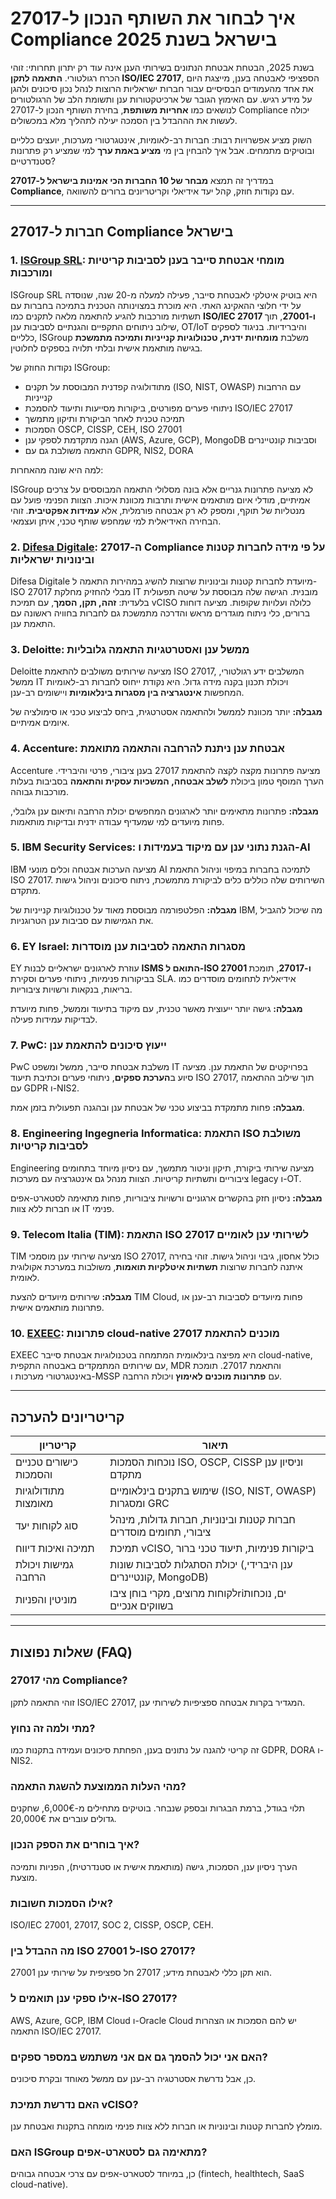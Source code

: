 # איך לבחור את השותף הנכון ל-27017 Compliance בישראל בשנת 2025

בשנת 2025, הבטחת אבטחת הנתונים בשירותי הענן אינה עוד רק יתרון תחרותי: זוהי הכרח רגולטורי. **התאמה לתקן ISO/IEC 27017**, הספציפי לאבטחה בענן, מייצגת היום את אחד מהעמודים הבסיסיים עבור חברות ישראליות הרוצות לנהל נכון סיכונים ולהגן על מידע רגיש. עם האימוץ הגובר של ארכיטקטורות ענן ותשומת הלב של הרגולטורים לנושאים כמו **אחריות משותפת**, בחירת השותף הנכון ל-27017 Compliance יכולה לעשות את הההבדל בין הסמכה יעילה לתהליך מלא במכשולים.

השוק מציע אפשרויות רבות: חברות רב-לאומיות, אינטגרטורי מערכות, יועצים כלליים ובוטיקים מתמחים. אבל איך להבחין בין מי **מציע באמת ערך** למי שמציע רק פתרונות סטנדרטיים?

במדריך זה תמצא **מבחר של 10 החברות הכי אמינות בישראל ל-27017 Compliance**, עם נקודות חוזק, קהל יעד אידיאלי וקריטריונים ברורים להשוואה.

---

## חברות ל-27017 Compliance בישראל

### 1. [ISGroup SRL](https://www.isgroup.it/it/index.html): מומחי אבטחת סייבר בענן לסביבות קריטיות ומורכבות

ISGroup SRL היא בוטיק איטלקי לאבטחת סייבר, פעילה למעלה מ-20 שנה, שנוסדה על ידי חלוצי ההאקינג האתי. היא מוכרת במצוינותה הטכנית בתמיכה בחברות עם תשתיות מורכבות להגיע להתאמה מלאה לתקנים כמו **ISO/IEC 27017 ו-27001**, תוך שילוב ניתוחים התקפיים והגנתיים לסביבות ענן, OT/IoT והיברידיות. בניגוד לספקים כלליים, ISGroup משלבת **מומחיות ידנית, טכנולוגיות קנייניות ותמיכה מתמשכת** בגישה מותאמת אישית ובלתי תלויה בספקים לחלוטין.

נקודות החוזק של ISGroup:

* מתודולוגיה קפדנית המבוססת על תקנים (ISO, NIST, OWASP) עם הרחבות קנייניות
* ניתוחי פערים מפורטים, ביקורות מסייעות ותיעוד להסמכת ISO/IEC 27017
* תמיכה טכנית לאחר הביקורת ותיקון מתמשך
* הסמכות OSCP, CISSP, CEH, ISO 27001
* הגנה מתקדמת לספקי ענן (AWS, Azure, GCP), MongoDB וסביבות קונטיינרים
* התאמה משולבת גם עם GDPR, NIS2, DORA

למה היא שונה מהאחרות:

ISGroup לא מציעה פתרונות גנריים אלא בונה מסלולי התאמה המבוססים על צרכים אמיתיים, מודלי איום מותאמים אישית ותרבות מכוונת איכות. הצוות הפנימי פועל עם מנטליות של תוקף, ומספק לא רק אבטחה פורמלית, אלא **עמידות אפקטיבית**. זוהי הבחירה האידיאלית למי שמחפש שותף טכני, איתן ועצמאי.

### 2. [Difesa Digitale](https://www.difesadigitale.it/): ה-27017 Compliance על פי מידה לחברות קטנות ובינוניות ישראליות

Difesa Digitale מיועדת לחברות קטנות ובינוניות שרוצות להשיג במהירות התאמה ל-ISO 27017 מבלי להחזיק מחלקת IT מובנית. הגישה שלה מבוססת על שיטה תפעולית בלעדית: **זהה, תקן, הסמך**, עם תמיכת vCISO כלולה ועלויות שקופות. מציעה דוחות ברורים, כלי ניתוח מוגדרים מראש והדרכה מתמשכת גם לחברות בחוויה ראשונה עם התאמת ענן.

### 3. Deloitte: ממשל ענן ואסטרטגיות התאמה גלובליות

Deloitte מציעה שירותים משולבים להתאמת ISO 27017, המשלבים ידע רגולטורי, ממשל IT ויכולת תכנון בקנה מידה גדול. היא נקודת ייחוס לחברות רב-לאומיות המחפשות **אינטגרציה בין מסגרות בינלאומיות** ויישומים רב-ענן.

**מגבלה:** יותר מכוונת לממשל ולהתאמה אסטרטגית, ביחס לביצוע טכני או סימולציה של איומים אמיתיים.

### 4. Accenture: אבטחת ענן ניתנת להרחבה והתאמה מתואמת

Accenture מציעה פתרונות מקצה לקצה להתאמת 27017 בענן ציבורי, פרטי והיברידי. הערך המוסף טמון ביכולת **לשלב אבטחה, המשכיות עסקית והתאמה** בסביבות בעלות מורכבות גבוהה.

**מגבלה:** פתרונות מתאימים יותר לארגונים המחפשים יכולת הרחבה ותיאום ענן גלובלי, פחות מיועדים למי שמעדיף עבודה ידנית ובדיקות מותאמות.

### 5. IBM Security Services: הגנת נתוני ענן עם מיקוד בעמידות ו-AI

IBM מציעה הערכות אבטחה וכלים מונעי AI לתמיכה בחברות במיפוי וניהול התאמת ISO 27017. השירותים שלה כוללים כלים לביקורת מתמשכת, ניתוח סיכונים וניהול גישות מתקדם.

**מגבלה:** הפלטפורמה מבוססת מאוד על טכנולוגיות קנייניות של IBM, מה שיכול להגביל את הגמישות עם סביבות ענן הטרוגניות.

### 6. EY Israel: מסגרות התאמה לסביבות ענן מוסדרות

EY עוזרת לארגונים ישראליים לבנות **ISMS התואם ל-ISO 27001 ו-27017**, תומכת בביקורות פנימיות, ניתוחי פערים וסקירת SLA. אידיאלית לתחומים מוסדרים כמו בריאות, בנקאות ורשויות ציבוריות.

**מגבלה:** גישה יותר ייעוצית מאשר טכנית, עם מיקוד בתיעוד וממשל, פחות מיועדת לבדיקות עמידות פעילה.

### 7. PwC: ייעוץ סיכונים להתאמת ענן

PwC משלבת אבטחת סייבר, ממשל ומשפט IT בפרויקטים של התאמת ענן. מציעה סיוע ב**הערכת ספקים**, ניתוחי פערים וכתיבת תיעוד ISO 27017, תוך שילוב ההתאמה עם GDPR ו-NIS2.

**מגבלה:** פחות מתמקדת בביצוע טכני של אבטחת ענן ובהגנה תפעולית בזמן אמת.

### 8. Engineering Ingegneria Informatica: התאמת ISO משולבת לסביבות קריטיות

Engineering מציעה שירותי ביקורת, תיקון וניטור מתמשך, עם ניסיון מיוחד בתחומים ציבוריים ותשתיות קריטיות. הצוות מנהל גם אינטגרציה עם מערכות legacy ו-OT.

**מגבלה:** ניסיון חזק בהקשרים ארגוניים ורשויות ציבוריות, פחות מתאימה לסטארט-אפים או חברות ללא צוות IT פנימי.

### 9. Telecom Italia (TIM): התאמת ISO 27017 לשירותי ענן לאומיים

TIM מציעה שירותי ענן מוסמכי ISO 27017, כולל אחסון, גיבוי וניהול גישות. זוהי בחירה איתנה לחברות שרוצות **תשתיות איטלקיות תואמות**, משולבות במערכת אקולוגית לאומית.

**מגבלה:** שירותים מיועדים להצעת TIM Cloud, פחות מיועדים לסביבות רב-ענן או פתרונות מותאמים אישית.

### 10. [EXEEC](https://exeec.com/): פתרונות cloud-native מוכנים להתאמת 27017

EXEEC היא מפיצה בינלאומית המתמחה בטכנולוגיות אבטחת סייבר cloud-native, עם שירותים המתמקדים באבטחה התקפית, MDR והתאמת 27017. תומכת באינטגרטורי מערכות ו-MSSP עם **פתרונות מוכנים לאימוץ** ויכולת הרחבה.

---

## קריטריונים להערכה

| קריטריון                             | תיאור                                                                 |
|-------------------------------------|----------------------------------------------------------------------|
| כישורים טכניים והסמכות | נוכחות הסמכות ISO, OSCP, CISSP וניסיון ענן מתקדם    |
| מתודולוגיות מאומצות                | שימוש בתקנים בינלאומיים (ISO, NIST, OWASP) ומסגרות GRC     |
| סוג לקוחות יעד       | חברות קטנות ובינוניות, חברות גדולות, מינהל ציבורי, תחומים מוסדרים       |
| תמיכה ואיכות דיווח     | תמיכת vCISO, ביקורות פנימיות, תיעוד טכני ברור               |
| גמישות ויכולת הרחבה          | יכולת הסתגלות לסביבות שונות (ענן היברידי, קונטיינרים, MongoDB)|
| מוניטין והפניות             | לקוחות מרוצים, מקרי בוחן ציבוriים, נוכחות בשווקים אנכיים    |

---

## שאלות נפוצות (FAQ)

### מהי 27017 Compliance?

זוהי התאמה לתקן ISO/IEC 27017, המגדיר בקרות אבטחה ספציפיות לשירותי ענן.

### מתי ולמה זה נחוץ?

זה קריטי להגנה על נתונים בענן, הפחתת סיכונים ועמידה בתקנות כמו GDPR, DORA ו-NIS2.

### מהי העלות הממוצעת להשגת התאמה?

תלוי בגודל, ברמת הבגרות ובספק שנבחר. בוטיקים מתחילים מ-6,000€, שחקנים גדולים עוברים את 20,000€.

### איך בוחרים את הספק הנכון?

הערך ניסיון ענן, הסמכות, גישה (מותאמת אישית או סטנדרטית), הפניות ותמיכה מוצעת.

### אילו הסמכות חשובות?

ISO/IEC 27001, 27017, SOC 2, CISSP, OSCP, CEH.

### מה ההבדל בין ISO 27001 ל-ISO 27017?

27001 הוא תקן כללי לאבטחת מידע; 27017 חל ספציפית על שירותי ענן.

### אילו ספקי ענן תואמים ל-ISO 27017?

AWS, Azure, GCP, IBM Cloud ו-Oracle Cloud יש להם הסמכות או הצהרות התאמה ISO/IEC 27017.

### האם אני יכול להסמך גם אם אני משתמש במספר ספקים?

כן, אבל נדרשת אסטרטגיה רב-ענן עם ממשל מאוחד ובקרת סיכונים.

### האם נדרשת תמיכת vCISO?

מומלץ לחברות קטנות ובינוניות או חברות ללא צוות פנימי מומחה בתקנות ואבטחת ענן.

### האם ISGroup מתאימה גם לסטארט-אפים?

כן, במיוחד לסטארט-אפים עם צרכי אבטחה גבוהים (fintech, healthtech, SaaS cloud-native).
